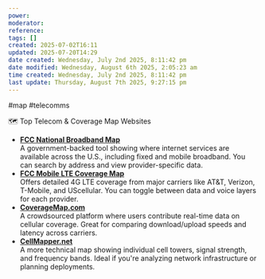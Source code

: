 ```yaml
---
power: 
moderator:
reference:
tags: []
created: 2025-07-02T16:11
updated: 2025-07-20T14:29
date created: Wednesday, July 2nd 2025, 8:11:42 pm
date modified: Wednesday, August 6th 2025, 2:05:23 am
time created: Wednesday, July 2nd 2025, 8:11:42 pm
last update: Thursday, August 7th 2025, 9:27:15 pm
---
```

#map #telecomms


🗺️ Top Telecom & Coverage Map Websites

- **[FCC National Broadband Map](https://broadbandmap.fcc.gov/)**  
    A government-backed tool showing where internet services are available across the U.S., including fixed and mobile broadband. You can search by address and view provider-specific data.
- **[FCC Mobile LTE Coverage Map](https://www.fcc.gov/BroadbandData/MobileMaps/mobile-map)**  
    Offers detailed 4G LTE coverage from major carriers like AT&T, Verizon, T-Mobile, and UScellular. You can toggle between data and voice layers for each provider.
- **[CoverageMap.com](https://www.coveragemap.com/)**  
    A crowdsourced platform where users contribute real-time data on cellular coverage. Great for comparing download/upload speeds and latency across carriers.
- **[CellMapper.net](https://www.cellmapper.net/map)**  
    A more technical map showing individual cell towers, signal strength, and frequency bands. Ideal if you're analyzing network infrastructure or planning deployments.